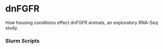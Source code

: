 # dnFGFR
How housing conditions effect dnFGFR animals, an exploratory RNA-Seq study.

### Slurm Scripts
